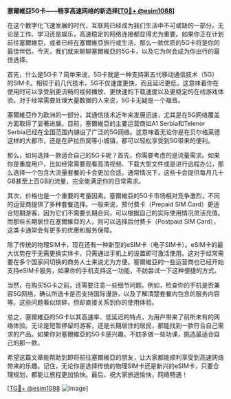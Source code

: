 **塞爾維亞5G卡——畅享高速网络的新选择[[TG💪+ @esim1088](https://t.me/s/esim1088)]**

在这个数字化飞速发展的时代，互联网已经成为我们生活中不可或缺的一部分。无论是工作、学习还是娱乐，高速稳定的网络连接都显得尤为重要。如果你正在计划前往塞爾維亞，或者已经在塞爾維亞旅行或生活，那么一款优质的5G卡将是你的最佳伴侣。今天，我们就来聊聊塞爾維亞的5G卡，以及它为何会成为你出行的最佳选择。

首先，什么是5G卡？简单来说，5G卡就是一种支持第五代移动通信技术（5G）的SIM卡。相较于前几代技术，5G不仅速度更快，而且延迟更低，这意味着你在使用时可以享受到更流畅的视频播放、更快速的下载速度以及更稳定的在线游戏体验。对于经常需要处理大量数据的人来说，5G卡无疑是一个福音。

塞爾維亞作为欧洲的一部分，其通信技术近年来发展迅速，尤其是在5G网络覆盖方面取得了显著进展。目前，塞爾維亞的主要运营商如A1 Serbia和Telenor Serbia已经在全国范围内铺设了广泛的5G网络。这意味着无论你是在贝尔格莱德这样的大都市，还是在萨拉热窝等小城镇，都可以轻松享受到5G带来的便利。

那么，如何选择一款适合自己的5G卡呢？首先，你需要考虑的是流量需求。如果你是重度用户，比如经常需要观看高清视频、下载大型文件或是进行远程办公，那么选择一个包含大流量套餐的卡会更加合适。通常情况下，这些卡会提供每月几十GB甚至上百GB的流量，完全能满足你的日常需求。

其次，价格也是一个重要的考量因素。塞爾維亞的5G卡市场相对竞争激烈，不同的运营商提供了多种套餐选择。一般来说，预付费卡（Prepaid SIM Card）更适合短期游客，因为它们不需要长期合同，可以根据自己的实际使用情况灵活充值。而那些长期居住在塞爾維亞的人，则可以选择后付费卡（Postpaid SIM Card），这类卡通常会有更多的优惠和服务保障。

除了传统的物理SIM卡，现在还有一种新型的eSIM卡（电子SIM卡）。eSIM卡的最大优势在于无需更换实体卡，只需通过手机上的设置即可激活使用。这对于经常需要在多个国家间切换的商务人士来说尤为方便。塞爾維亞的一些运营商也已经开始支持eSIM卡服务，如果你的手机支持这一功能，不妨尝试一下这种便捷的方式。

当然，在购买5G卡之前，还需要注意一些细节问题。例如，检查你的手机是否兼容5G网络，确认所选卡是否支持国际漫游，以及了解清楚套餐内包含的服务内容等。这些问题看似琐碎，但却直接关系到你的使用体验。

总之，塞爾維亞的5G卡以其高速率、低延迟的特点，为用户带来了前所未有的网络体验。无论是短暂停留的游客，还是长期居住的居民，都能找到一款符合自己需求的产品。如果你对塞爾維亞的5G卡感兴趣，不妨多做一些功课，挑选最适合自己的那一款。

希望这篇文章能帮助到即将前往塞爾維亞的朋友，让大家都能顺利享受到高速网络带来的乐趣。记住，无论你是选择传统的物理SIM卡还是新兴的eSIM卡，只要合理规划，都能让旅程更加愉快。最后，祝大家旅途愉快，网络畅通！

[[TG💪+ @esim1088](https://t.me/s/esim1088) ![Image](https://i.postimg.cc/4NQfJmqS/Snipaste-2025-05-13-00-14-12.png)]